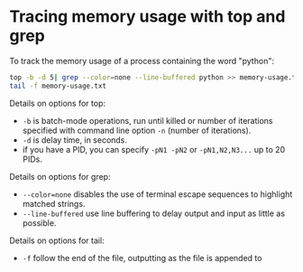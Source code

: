 # Tracing memory usage with top and grep

To track the memory usage of a process containing the word "python":

```bash
top -b -d 5| grep --color=none --line-buffered python >> memory-usage.txt &
tail -f memory-usage.txt
```

Details on options for top:

- `-b` is batch-mode operations, run until killed or number of iterations specified with
  command line option `-n` (number of iterations).
- `-d` is delay time, in seconds.
- if you have a PID, you can specify `-pN1 -pN2` or `-pN1,N2,N3...` up to 20 PIDs.

Details on options for grep:

- `--color=none` disables the use of terminal escape sequences to highlight matched
  strings.
- `--line-buffered` use line buffering to delay output and input as little as possible.

Details on options for tail:

- `-f` follow the end of the file, outputting as the file is appended to
